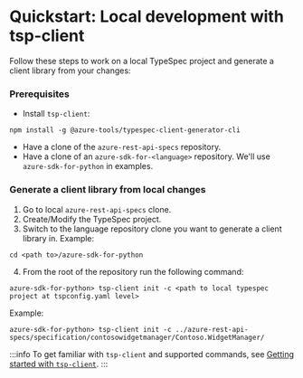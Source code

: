 # Quickstart: Local development with tsp-client

Follow these steps to work on a local TypeSpec project and generate a client library from your changes:

### Prerequisites

- Install `tsp-client`:

```pwsh
npm install -g @azure-tools/typespec-client-generator-cli
```

- Have a clone of the `azure-rest-api-specs` repository.
- Have a clone of an `azure-sdk-for-<language>` repository. We'll use `azure-sdk-for-python` in examples.

### Generate a client library from local changes

1. Go to local `azure-rest-api-specs` clone.
2. Create/Modify the TypeSpec project.
3. Switch to the language repository clone you want to generate a client library in. Example:

```pwsh
cd <path to>/azure-sdk-for-python
```

4. From the root of the repository run the following command:

```pwsh
azure-sdk-for-python> tsp-client init -c <path to local typespec project at tspconfig.yaml level>
```

Example:

```pwsh
azure-sdk-for-python> tsp-client init -c ../azure-rest-api-specs/specification/contosowidgetmanager/Contoso.WidgetManager/
```

:::info
To get familiar with `tsp-client` and supported commands, see [Getting started with `tsp-client`](https://aka.ms/azsdk/tsp-client).
:::
